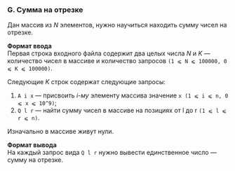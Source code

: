 ### G. Сумма на отрезке

Дан массив из _N_ элементов, нужно научиться находить сумму чисел на отрезке.

**Формат ввода**<br>
Первая строка входного файла содержит два целых числа _N_ и _K_ — количество чисел в массиве 
и количество запросов `(1 ⩽ N ⩽ 100000, 0 ⩽ K ⩽ 100000)`. 

Следующие _K_ строк содержат следующие запросы:

1. `A i x` — присвоить _i-му_ элементу массива значение `x (1 ⩽ i ⩽ n, 0 ⩽ x ⩽ 10^9)`;
2. `Q l r` — найти сумму чисел в массиве на позициях от l до r `(1 ⩽ l ⩽ r ⩽ n)`.

Изначально в массиве живут нули.

**Формат вывода**<br>
На каждый запрос вида `Q l r` нужно вывести единственное число — сумму на отрезке.